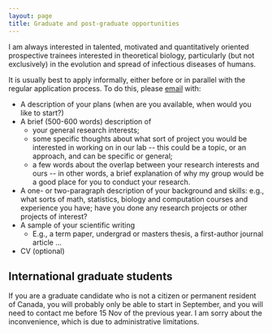```yaml
---
layout: page
title: Graduate and post-graduate opportunities
---
```


I am always interested in talented, motivated and quantitatively oriented prospective trainees interested in theoretical biology, particularly (but not exclusively) in the evolution and spread of infectious diseases of humans.

It is usually best to apply informally, either before or in parallel with the regular application process. To do this, please [email](mailto:dushoff@mcmaster.ca) with:

* A description of your plans (when are you available, when would you like to start?)
* A brief (500-600 words) description of
	* your general research interests;
	* some specific thoughts about what sort of project you would be interested in working on in our lab -- this could be a topic, or an approach, and can be specific or general;
	* a few words about the overlap between your research interests and ours -- in other words, a brief explanation of why my group would be a good place for you to conduct your research.
* A one- or two-paragraph description of your background and skills: e.g., what sorts of math, statistics, biology and computation courses and experience you have; have you done any research projects or other projects of interest?  
* A sample of your scientific writing
	* E.g., a term paper, undergrad or masters thesis, a first-author journal article …
* CV (optional)

## International graduate students

If you are a graduate candidate who is not a citizen or permanent resident of Canada, you will probably only be able to start in September, and you will need to contact me before 15 Nov of the previous year. I am sorry about the inconvenience, which is due to administrative limitations.

